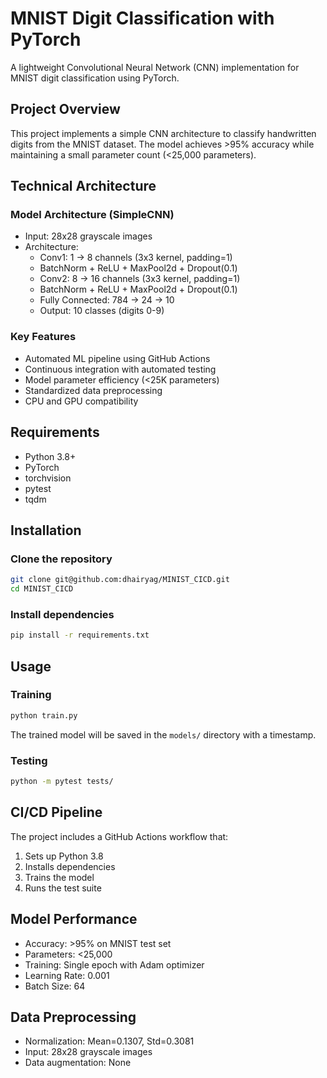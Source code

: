 # MNIST Digit Classification with PyTorch

A lightweight Convolutional Neural Network (CNN) implementation for MNIST digit classification using PyTorch.

## Project Overview

This project implements a simple CNN architecture to classify handwritten digits from the MNIST dataset. The model achieves >95% accuracy while maintaining a small parameter count (<25,000 parameters).

## Technical Architecture

### Model Architecture (SimpleCNN)
- Input: 28x28 grayscale images
- Architecture:
  - Conv1: 1 → 8 channels (3x3 kernel, padding=1)
  - BatchNorm + ReLU + MaxPool2d + Dropout(0.1)
  - Conv2: 8 → 16 channels (3x3 kernel, padding=1)
  - BatchNorm + ReLU + MaxPool2d + Dropout(0.1)
  - Fully Connected: 784 → 24 → 10
  - Output: 10 classes (digits 0-9)

### Key Features
- Automated ML pipeline using GitHub Actions
- Continuous integration with automated testing
- Model parameter efficiency (<25K parameters)
- Standardized data preprocessing
- CPU and GPU compatibility


## Requirements

- Python 3.8+
- PyTorch
- torchvision
- pytest
- tqdm

## Installation

### Clone the repository
```bash
git clone git@github.com:dhairyag/MINIST_CICD.git
cd MINIST_CICD
```

### Install dependencies
```bash
pip install -r requirements.txt
```


## Usage

### Training
```bash
python train.py
```
The trained model will be saved in the `models/` directory with a timestamp.

### Testing
```bash
python -m pytest tests/
```


## CI/CD Pipeline

The project includes a GitHub Actions workflow that:
1. Sets up Python 3.8
2. Installs dependencies
3. Trains the model
4. Runs the test suite

## Model Performance

- Accuracy: >95% on MNIST test set
- Parameters: <25,000
- Training: Single epoch with Adam optimizer
- Learning Rate: 0.001
- Batch Size: 64

## Data Preprocessing

- Normalization: Mean=0.1307, Std=0.3081
- Input: 28x28 grayscale images
- Data augmentation: None
